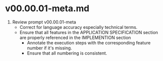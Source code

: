 # v00.00.01-meta.md

1. Review prompt v00.00.01-meta
    - Correct for language accuracy especially technical terms.
    - Ensure that all features in the APPLICATION SPECIFICATION section are properly referenced in the IMPLEMENTION section
      - Annotate the execution steps with the corresponding feature number if it's missing.
      - Ensure that all numbering is consistent.